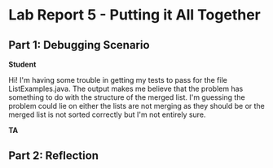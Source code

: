 # Lab Report 5 - Putting it All Together

## Part 1: Debugging Scenario

__Student__

Hi! I'm having some trouble in getting my tests to pass for the file ListExamples.java. The output makes me believe that the problem has something to do with the structure of the merged list. I'm guessing the problem could lie on either the lists are not merging as they should be or the merged list is not sorted correctly but I'm not entirely sure. 



__TA__

## Part 2: Reflection
